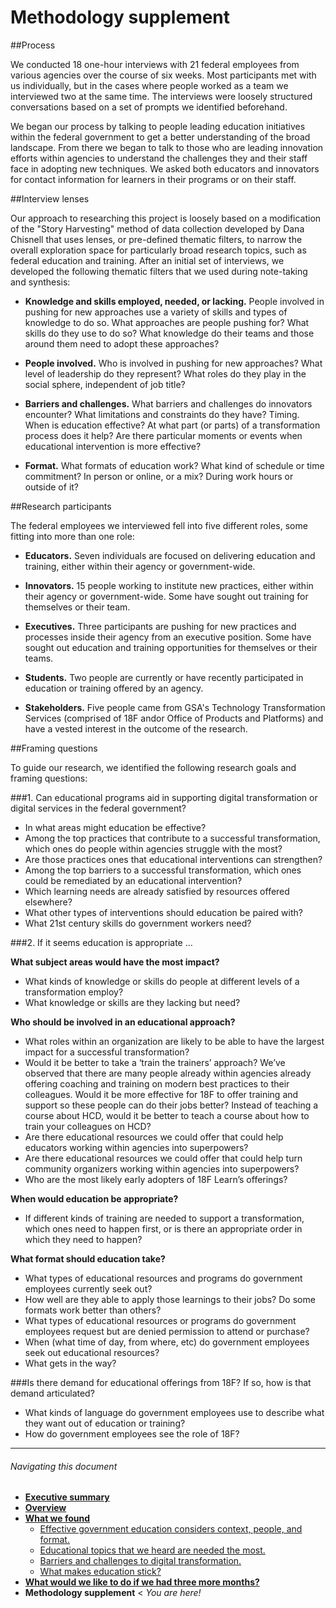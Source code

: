 # Methodology supplement

##Process

We conducted 18 one-hour interviews with 21 federal employees from various agencies over the course of six weeks. Most participants met with us individually, but in the cases where people worked as a team we interviewed two at the same time. The interviews were loosely structured conversations based on a set of prompts we identified beforehand.

We began our process by talking to people leading education initiatives within the federal government to get a better understanding of the broad landscape. From there we began to talk to those who are leading innovation efforts within agencies to understand the challenges they and their staff face in adopting new techniques. We asked both educators and innovators for contact information for learners in their programs or on their staff. 

##Interview lenses

Our approach to researching this project is loosely based on a modification of the "Story Harvesting" method of data collection developed by Dana Chisnell that uses lenses, or pre-defined thematic filters, to narrow the overall exploration space for particularly broad research topics, such as federal education and training. After an initial set of interviews, we developed the following thematic filters that we used during note-taking and synthesis: 

- **Knowledge and skills employed, needed, or lacking.** People involved in pushing for new approaches use a variety of skills and types of knowledge to do so. What approaches are people pushing for? What skills do they use to do so? What knowledge do their teams and those around them need to adopt these approaches?

- **People involved.** Who is involved in pushing for new approaches? What level of leadership do they represent? What roles do they play in the social sphere, independent of job title?

- **Barriers and challenges.** What barriers and challenges do innovators encounter? What limitations and constraints do they have?
Timing. When is education effective? At what part (or parts) of a transformation process does it help? Are there particular moments or events when educational intervention is more effective?

- **Format.** What formats of education work? What kind of schedule or time commitment? In person or online, or a mix? During work hours or outside of it?

##Research participants

The federal employees we interviewed fell into five different roles, some fitting into more than one role: 

- **Educators.** Seven individuals are focused on delivering education and training, either within their agency or government-wide.

- **Innovators.** 15 people working to institute new practices, either within their agency or government-wide. Some have sought out training for themselves or their team. 

- **Executives.** Three participants are pushing for new practices and processes inside their agency from an executive position. Some have sought out education and training opportunities for themselves or their teams.

- **Students.** Two people are currently or have recently participated in education or training offered by an agency.

- **Stakeholders.** Five people came from GSA's Technology Transformation Services (comprised of 18F andor Office of Products and Platforms) and have a vested interest in the outcome of the research.

##Framing questions

To guide our research, we identified the following research goals and framing questions:

###1. Can educational programs aid in supporting digital transformation or digital services in the federal government? 
 - In what areas might education be effective?
 - Among the top practices that contribute to a successful transformation, which ones do people within agencies struggle with the most? 
 - Are those practices ones that educational interventions can strengthen? 
 - Among the top barriers to a successful transformation, which ones could be remediated by an educational intervention?
 -  Which learning needs are already satisfied by resources offered elsewhere? 
 - What other types of interventions should education be paired with? 
 - What 21st century skills do government workers need? 

###2. If it seems education is appropriate … 

**What subject areas would have the most impact?** 
  - What kinds of knowledge or skills do people at different levels of a transformation employ? 
  - What knowledge or skills are they lacking but need?

**Who should be involved in an educational approach?** 
  - What roles within an organization are likely to be able to have the largest impact for a successful transformation? 
  - Would it be better to take a ‘train the trainers’ approach? We’ve observed that there are many people already within agencies already offering coaching and training on modern best practices to their colleagues. Would it be more effective for 18F to offer training and support so these people can do their jobs better? Instead of teaching a course about HCD, would it be better to teach a course about how to train your colleagues on HCD? 
  - Are there educational resources we could offer that could help educators working within agencies into superpowers? 
  - Are there educational resources we could offer that could help turn community organizers working within agencies into superpowers? 
  - Who are the most likely early adopters of 18F Learn’s offerings? 

**When would education be appropriate?** 
  - If different kinds of training are needed to support a transformation, which ones need to happen first, or is there an appropriate order in which they need to happen?

**What format should education take?** 
  - What types of educational resources and programs do government employees currently seek out? 
  - How well are they able to apply those learnings to their jobs? Do some formats work better than others? 
  - What types of educational resources or programs do government employees request but are denied permission to attend or purchase? 
  - When (what time of day, from where, etc) do government employees seek out educational resources? 
  - What gets in the way? 

###Is there demand for educational offerings from 18F? If so, how is that demand articulated? 
  - What kinds of language do government employees use to describe what they want out of education or training?
  - How do government employees see the role of 18F? 

* * *

###### Navigating this document

- **[Executive summary](https://github.com/18F/18f-education-discovery/blob/master/executive_summary.md)** 
- **[Overview](https://github.com/18F/18f-education-discovery/blob/master/overview.md)**
- **[What we found](https://github.com/18F/18f-education-discovery/blob/master/what_we_found.md)**
  - [Effective government education considers context, people, and format.](https://github.com/18F/18f-education-discovery/blob/master/context_people_format.md) 
  - [Educational topics that we heard are needed the most.](https://github.com/18F/18f-education-discovery/blob/master/topics.md) 
  - [Barriers and challenges to digital transformation.](https://github.com/18F/18f-education-discovery/blob/master/barriers_challenges.md) 
  - [What makes education stick?](https://github.com/18F/18f-education-discovery/blob/master/education_sticks.md) 
- **[What would we like to do if we had three more months?](https://github.com/18F/18f-education-discovery/blob/master/three_months.md)**
- **Methodology supplement** < _You are here!_

